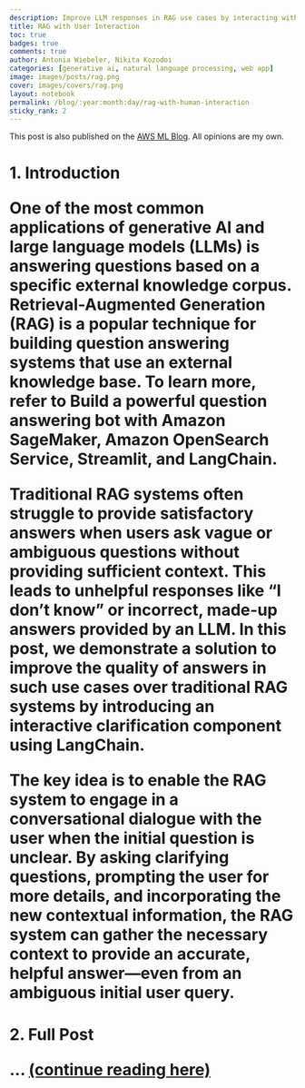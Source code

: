 ```yaml
---
description: Improve LLM responses in RAG use cases by interacting with the user
title: RAG with User Interaction
toc: true
badges: true
comments: true
author: Antonia Wiebeler, Nikita Kozodoi
categories: [generative ai, natural language processing, web app]
image: images/posts/rag.png
cover: images/covers/rag.png
layout: notebook
permalink: /blog/:year:month:day/rag-with-human-interaction
sticky_rank: 2
---
```


<p>This post is also published on the <a href="https://aws.amazon.com/blogs/machine-learning/improve-llm-responses-in-rag-use-cases-by-interacting-with-the-user/">AWS ML Blog</a>. All opinions are my own.</p>

<h1 id="1.-Introduction">1. Introduction<a class="anchor-link" href="#1.-Introduction"> </a>
<p>One of the most common applications of generative AI and large language models (LLMs) is answering questions based on a specific external knowledge corpus. Retrieval-Augmented Generation (RAG) is a popular technique for building question answering systems that use an external knowledge base. To learn more, refer to Build a powerful question answering bot with Amazon SageMaker, Amazon OpenSearch Service, Streamlit, and LangChain.</p>
<p>Traditional RAG systems often struggle to provide satisfactory answers when users ask vague or ambiguous questions without providing sufficient context. This leads to unhelpful responses like “I don’t know” or incorrect, made-up answers provided by an LLM. In this post, we demonstrate a solution to improve the quality of answers in such use cases over traditional RAG systems by introducing an interactive clarification component using LangChain.</p>
<p>The key idea is to enable the RAG system to engage in a conversational dialogue with the user when the initial question is unclear. By asking clarifying questions, prompting the user for more details, and incorporating the new contextual information, the RAG system can gather the necessary context to provide an accurate, helpful answer—even from an ambiguous initial user query.</p>

<h1 id="2.-Full Post">2. Full Post<a class="anchor-link" href="#2.-Full Post"> </a>
<p>... <a href="https://aws.amazon.com/blogs/machine-learning/improve-llm-responses-in-rag-use-cases-by-interacting-with-the-user/"> (continue reading here)</a></p>